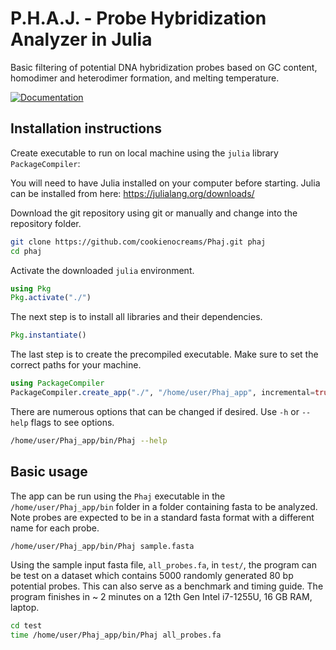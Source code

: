 # P.H.A.J. - Probe Hybridization Analyzer in Julia
Basic filtering of potential DNA hybridization probes based on GC content, homodimer and heterodimer formation, and melting temperature.

[![Documentation](https://github.com/cookienocreams/Phaj/actions/workflows/documentation.yml/badge.svg)](https://github.com/cookienocreams/Phaj/actions/workflows/documentation.yml)

## Installation instructions

Create executable to run on local machine using the `julia` library `PackageCompiler`:

You will need to have Julia installed on your computer before starting. Julia can be installed from here: https://julialang.org/downloads/

Download the git repository using git or manually and change into the repository folder.
```bash
git clone https://github.com/cookienocreams/Phaj.git phaj
cd phaj
```
Activate the downloaded `julia` environment.
```julia
using Pkg
Pkg.activate("./")
```
The next step is to install all libraries and their dependencies.
```julia
Pkg.instantiate()
```

The last step is to create the precompiled executable. Make sure to set the correct paths for your machine.

```julia
using PackageCompiler
PackageCompiler.create_app("./", "/home/user/Phaj_app", incremental=true, precompile_execution_file="./src/Phaj.jl", include_lazy_artifacts=true)
```

There are numerous options that can be changed if desired. Use `-h` or `--help` flags to see options.

```bash
/home/user/Phaj_app/bin/Phaj --help
```

## Basic usage

The app can be run using the `Phaj` executable in the `/home/user/Phaj_app/bin` folder in a folder containing fasta to be analyzed. Note probes are expected to be in a standard fasta format with a different name for each probe.

```bash
/home/user/Phaj_app/bin/Phaj sample.fasta
```

Using the sample input fasta file, `all_probes.fa`, in `test/`, the program can be test on a dataset which contains 5000 randomly generated 80 bp potential probes. 
This can also serve as a benchmark and timing guide. The program finishes in ~ 2 minutes on a 12th Gen Intel i7-1255U, 16 GB RAM, laptop.

```bash
cd test
time /home/user/Phaj_app/bin/Phaj all_probes.fa
```
